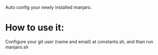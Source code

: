 Auto config your newly installed manjaro.

# How to use it:

Configure your git user (name and email) at constants.sh, and than run manjaro.sh
